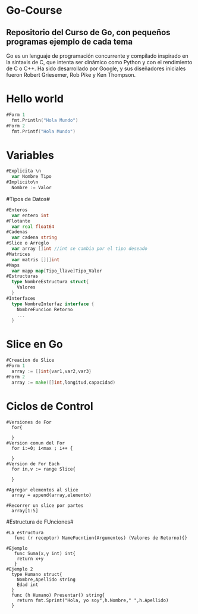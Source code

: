 # Go-Course

## Repositorio del Curso de Go, con pequeños programas ejemplo de cada tema ##

Go es un lenguaje de programación concurrente y compilado inspirado en la sintaxis de C, que intenta ser dinámico como Python y con el rendimiento de C o C++. Ha sido desarrollado por Google, y sus diseñadores iniciales fueron Robert Griesemer, Rob Pike y Ken Thompson.

# Hello world #
```Go
#Form 1
  fmt.Println("Hola Mundo")
#Form 2
  fmt.Printf("Hola Mundo")
```

# Variables #
```Go
#Explicita \n
  var Nombre Tipo
#Implicito\n
  Nombre := Valor
```
#Tipos de Datos#
```Go
#Enteros
  var entero int 
#Flotante
  var real float64
#Cadenas
  var cadena string
#Slice o Arreglo
  var array []int //int se cambia por el tipo deseado
#Matrices
  var matris [][]int
#Maps
  var mapp map[Tipo_llave]Tipo_Valor
#Estructuras
  type NombreEstructura struct{
  	Valores
  }
#Interfaces
  type NombreInterfaz interface {
  	NombreFuncion Retorno
  	...
  }
```
# Slice en Go #
```Go
#Creacion de Slice
#Form 1
  array := []int{var1,var2,var3}
#Form 2
  array := make([]int,longitud,capacidad)
```
# Ciclos de Control #
```
#Versiones de For
  for{

  }
#Version comun del For
  for i:=0; i<max ; i++ {

  }
#Version de For Each
  for in,v := range Slice{

  }

#Agregar elementos al slice
  array = append(array,elemento)

#Recorrer un slice por partes
  array[1:5]
```
#Estructura de FUnciones#

```
#La estructura 
   func (r receptor) NameFucntion(Argumentos) (Valores de Retorno){}
   
#Ejemplo
   func Suma(x,y int) int{
   	return x+y
   }
#Ejemplo 2
  type Humano struct{
  	Nombre,Apellido string
  	Edad int
  }
  func (h Humano) Presentar() string{
  	return fmt.Sprint("Hola, yo soy",h.Nombre," ",h.Apellido)
  }
```
